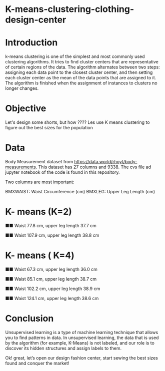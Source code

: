 # K-means-clustering-clothing-design-center

# Introduction

k-means clustering is one of the simplest and most commonly used clustering algorithms. It tries to find cluster centers that are representative of certain regions of the data. The algorithm alternates between two steps: assigning each data point to the closest cluster center, and then setting each cluster center as the mean of the data points that are assigned to it. The algorithm is finished when the assignment of instances to clusters no longer changes.

# Objective

Let's design some shorts, but how ???? Les use K means clustering to figure out the best sizes for the population

# Data

Body Measurement dataset from https://data.world/rhoyt/body-measurements. This dataset has 27 columns and 9338. The cvs file ad jupyter notebook of the code is found in this repository.


Two columns are most important:

BMXWAIST: Waist Circumference (cm)
BMXLEG: Upper Leg Length (cm)

# K- means (K=2)

■■ Waist 77.8 cm, upper leg length 37.7 cm

■■ Waist 107.9 cm, upper leg length 38.8 cm

# K- means ( K=4)

■■ Waist 67.3 cm, upper leg length 36.0 cm

■■ Waist 85.1 cm, upper leg length 38.7 cm

■■ Waist 102.2 cm, upper leg length 38.9 cm

■■ Waist 124.1 cm, upper leg length 38.6 cm


# Conclusion

Unsupervised learning is a type of machine learning technique that allows you to find patterns in data. In unsupervised learning, the data that is used by the algorithm (for example, K-Means) is not labeled, and our role is to discover its hidden structures and assign labels to them.

Ok! great, let’s open our design fashion center, start sewing the best sizes found and conquer the market!
